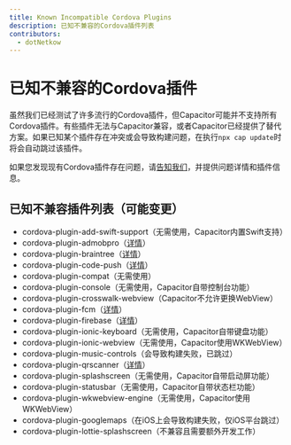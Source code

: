 ```yaml
---
title: Known Incompatible Cordova Plugins
description: 已知不兼容的Cordova插件列表
contributors:
  - dotNetkow
---
```


# 已知不兼容的Cordova插件

虽然我们已经测试了许多流行的Cordova插件，但Capacitor可能并不支持所有Cordova插件。有些插件无法与Capacitor兼容，或者Capacitor已经提供了替代方案。如果已知某个插件存在冲突或会导致构建问题，在执行`npx cap update`时将会自动跳过该插件。

如果您发现现有Cordova插件存在问题，请[告知我们](https://github.com/ionic-team/capacitor/issues/new)，并提供问题详情和插件信息。

## 已知不兼容插件列表（可能变更）

- cordova-plugin-add-swift-support（无需使用，Capacitor内置Swift支持）
- cordova-plugin-admobpro（[详情](https://github.com/ionic-team/capacitor/issues/1101)）
- cordova-plugin-braintree（[详情](https://github.com/ionic-team/capacitor/issues/1415)）
- cordova-plugin-code-push（[详情](https://github.com/microsoft/code-push/issues/615)）
- cordova-plugin-compat（无需使用）
- cordova-plugin-console（无需使用，Capacitor自带控制台功能）
- cordova-plugin-crosswalk-webview（Capacitor不允许更换WebView）
- cordova-plugin-fcm（[详情](https://github.com/ionic-team/capacitor/issues/584)）
- cordova-plugin-firebase（[详情](https://github.com/ionic-team/capacitor/issues/815)）
- cordova-plugin-ionic-keyboard（无需使用，Capacitor自带键盘功能）
- cordova-plugin-ionic-webview（无需使用，Capacitor使用WKWebView）
- cordova-plugin-music-controls（会导致构建失败，已跳过）
- cordova-plugin-qrscanner（[详情](https://github.com/ionic-team/capacitor/issues/1213)）
- cordova-plugin-splashscreen（无需使用，Capacitor自带启动屏功能）
- cordova-plugin-statusbar（无需使用，Capacitor自带状态栏功能）
- cordova-plugin-wkwebview-engine（无需使用，Capacitor使用WKWebView）
- cordova-plugin-googlemaps（在iOS上会导致构建失败，仅iOS平台跳过）
- cordova-plugin-lottie-splashscreen（不兼容且需要额外开发工作）